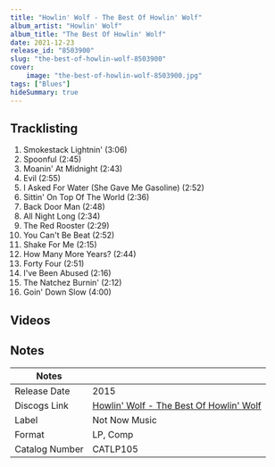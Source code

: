 ```yaml
---
title: "Howlin' Wolf - The Best Of Howlin' Wolf"
album_artist: "Howlin' Wolf"
album_title: "The Best Of Howlin' Wolf"
date: 2021-12-23
release_id: "8503900"
slug: "the-best-of-howlin-wolf-8503900"
cover:
    image: "the-best-of-howlin-wolf-8503900.jpg"
tags: ["Blues"]
hideSummary: true
---
```


## Tracklisting
1. Smokestack Lightnin' (3:06)
2. Spoonful (2:45)
3. Moanin' At Midnight (2:43)
4. Evil (2:55)
5. I Asked For Water (She Gave Me Gasoline) (2:52)
6. Sittin' On Top Of The World (2:36)
7. Back Door Man (2:48)
8. All Night Long (2:34)
9. The Red Rooster (2:29)
10. You Can't Be Beat (2:52)
11. Shake For Me (2:15)
12. How Many More Years? (2:44)
13. Forty Four (2:51)
14. I've Been Abused (2:16)
15. The Natchez Burnin' (2:12)
16. Goin' Down Slow (4:00)

## Videos


## Notes

| Notes          |             |
| ---------------| ----------- |
| Release Date   | 2015 |
| Discogs Link   | [Howlin' Wolf - The Best Of Howlin' Wolf](https://www.discogs.com/release/8503900) |
| Label          | Not Now Music |
| Format         | LP, Comp |
| Catalog Number | CATLP105 |

